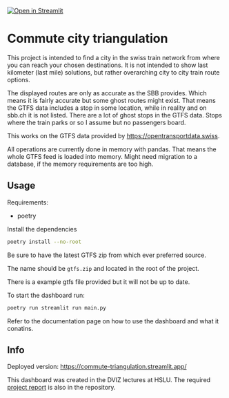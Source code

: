 [![Open in Streamlit](https://static.streamlit.io/badges/streamlit_badge_black_white.svg)](https://commute-triangulation.streamlit.app/)

# Commute city triangulation

This project is intended to find a city in the swiss train network from where you can reach your chosen destinations.
It is not intended to show last kilometer (last mile) solutions, but rather overarching city to city train route options.

The displayed routes are only as accurate as the SBB provides. Which means it is fairly accurate but some ghost routes might exist. That means the GTFS data includes a stop in some location, while in reality and on sbb.ch it is not listed.
There are a lot of ghost stops in the GTFS data. Stops where the train parks or so I assume but no passengers board.

This works on the GTFS data provided by https://opentransportdata.swiss.

All operations are currently done in memory with pandas. That means the whole GTFS feed is loaded into memory.
Might need migration to a database, if the memory requirements are too high.

## Usage
Requirements:
- poetry

Install the dependencies
```sh
poetry install --no-root
```

Be sure to have the latest GTFS zip from which ever preferred source.

The name should be `gtfs.zip` and located in the root of the project.

There is a example gtfs file provided but it will not be up to date.

To start the dashboard run:
```sh
poetry run streamlit run main.py
```

Refer to the documentation page on how to use the dashboard and what it conatins.

## Info
Deployed version: https://commute-triangulation.streamlit.app/

This dashboard was created in the DVIZ lectures at HSLU.
The required [project report](Report.pdf) is also in the repository.

